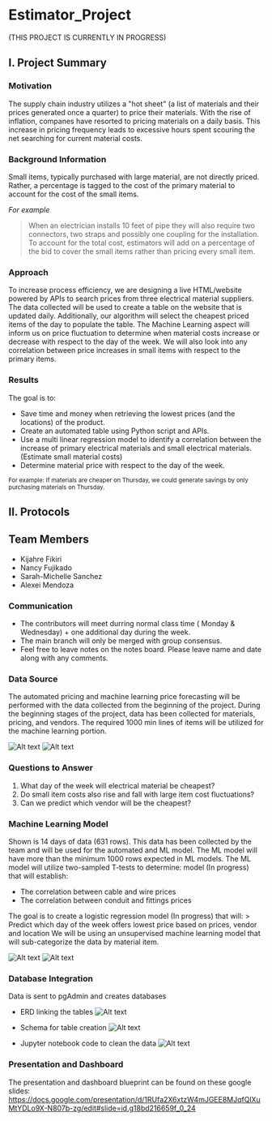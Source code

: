 # Estimator_Project
(THIS PROJECT IS CURRENTLY IN PROGRESS)

## I. Project Summary
### Motivation
The supply chain industry utilizes a "hot sheet" (a list of materials and their prices generated once a quarter) to price their materials. With the rise of inflation, companes have resorted to pricing materials on a daily basis. This increase in pricing frequency leads to excessive hours spent scouring the net searching for current material costs.

### Background Information
Small items, typically purchased with large material, are not directly priced. Rather, a percentage is tagged to the cost of the primary material to account for the cost of the small items.

*For example*
> When an electrician installs 10 feet of pipe they will also require two connectors, two straps and possibly one coupling for the installation. To account for the total cost, estimators will add on a percentage of the bid to cover the small items rather than pricing every small item.

### Approach
To increase process efficiency, we are designing a live HTML/website powered by APIs to search prices from three electrical material suppliers. The data collected will be used to create a table on the website that is updated daily. Additionally, our algorithm will select the cheapest priced items of the day to populate the table. The Machine Learning aspect will inform us on price fluctuation to determine when material costs increase or decrease with respect to the day of the week. We will also look into any correlation between price increases in small items with respect to the primary items.

### Results
The goal is to:
-   Save time and money when retrieving the lowest prices (and the locations) of the product.
-   Create an automated table using Python script and APIs.
-   Use a multi linear regression model to identify a correlation between the increase of primary electrical materials and small electrical materials. (Estimate small material costs)
-   Determine material price with respect to the day of the week. 

<sub> For example: If materials are cheaper on Thursday, we could generate savings by only purchasing materials on Thursday. </sub>


## II. Protocols
## Team Members
-   Kijahre Fikiri
-   Nancy Fujikado
-   Sarah-Michelle Sanchez
-   Alexei Mendoza


### Communication
-	The contributors will meet durring normal class time ( Monday & Wednesday) + one additional day during the week.
-	The main branch will only be merged with group consensus.
- 	Feel free to leave notes on the notes board. Please leave name and date along with any comments.

### Data Source
The automated pricing and machine learning price forecasting will be performed with the data collected from the beginning of the project. During the beginning stages of the project, data has been collected for materials, pricing, and vendors. The required 1000 min lines of items will be utilized for the machine learning portion. 

![Alt text](https://github.com/thegreatkeej/Estimator_Project/blob/kijahre/images/Picture12.png)
![Alt text](https://github.com/thegreatkeej/Estimator_Project/blob/kijahre/images/Picture13.png)

### Questions to Answer
1. What day of the week will electrical material be cheapest?
2. Do small item costs also rise and fall with large item cost fluctuations?
3. Can we predict which vendor will be the cheapest?

### Machine Learning Model
Shown is 14 days of data (631 rows). This data has been collected by the team and will be used for the automated and ML model. The ML model will have more than the minimum 1000 rows expected in ML models. The ML model will utilize two-sampled T-tests to determine: model (In progress) that will establish: 
-   The correlation between cable and wire prices
-   The correlation between conduit and fittings prices

The goal is to create a logistic regression model (In progress) that will:
	>   Predict which day of the week offers lowest price based on prices, vendor and location
We will be using an unsupervised machine learning model that will sub-categorize the data by material item.

![Alt text](https://github.com/thegreatkeej/Estimator_Project/blob/kijahre/images/Picture9.png)
![Alt text](https://github.com/thegreatkeej/Estimator_Project/blob/kijahre/images/Picture10.png)


### Database Integration
Data is sent to pgAdmin and creates databases

* ERD linking the tables
![Alt text](https://github.com/thegreatkeej/Estimator_Project/blob/kijahre/images/Picture14.png)

* Schema for table creation
![Alt text](https://github.com/thegreatkeej/Estimator_Project/blob/kijahre/images/Picture15.png)

* Jupyter notebook code to clean the data 
![Alt text](https://github.com/thegreatkeej/Estimator_Project/blob/kijahre/images/Picture11.png)


### Presentation and Dashboard
The presentation and dashboard blueprint can be found on these google slides:
https://docs.google.com/presentation/d/1RUfa2X6xtzW4mJGEE8MJqfQlXuMtYDLo9X-N807b-zg/edit#slide=id.g18bd216659f_0_24




